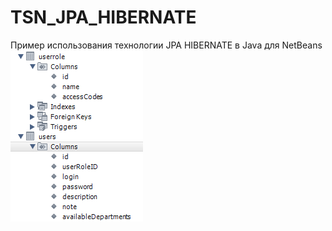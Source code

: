 # TSN_JPA_HIBERNATE
Пример использования технологии JPA HIBERNATE в Java для NetBeans
![screenshot](screenshot.png)
